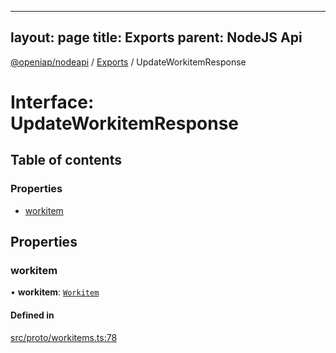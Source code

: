 
---
layout: page
title: Exports
parent: NodeJS Api
---
[@openiap/nodeapi](../README.md) / [Exports](../modules.md) / UpdateWorkitemResponse

# Interface: UpdateWorkitemResponse

## Table of contents

### Properties

- [workitem](UpdateWorkitemResponse.md#workitem)

## Properties

### workitem

• **workitem**: [`Workitem`](../modules.md#workitem)

#### Defined in

[src/proto/workitems.ts:78](https://github.com/openiap/nodeapi/blob/a6b5438/src/proto/workitems.ts#L78)
